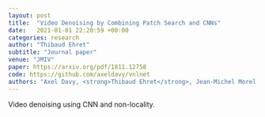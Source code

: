 ```yaml
---
layout: post
title:  "Video Denoising by Combining Patch Search and CNNs"
date:   2021-01-01 22:20:59 +00:00
categories: research
author: "Thibaud Ehret"
subtitle: "Journal paper"
venue: "JMIV"
paper: https://arxiv.org/pdf/1811.12758
code: https://github.com/axeldavy/vnlnet
authors: "Axel Davy, <strong>Thibaud Ehret</strong>, Jean-Michel Morel, Pablo Arias, Gabriele Facciolo"
---
```

Video denoising using CNN and non-locality.
